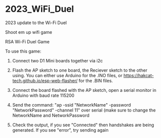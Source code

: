 # 2023_WiFi_Duel
2023 update to the Wi-Fi Duel

Shoot em up wifi game

RSA Wi-Fi Duel Game

To use this game:

1) Connect two D1 Mini boards together via i2c

2) Flash the AP sketch to one board, the Reciever sketch to the other using. You can either use Arduino for the .INO files, or https://hakcat-tech.github.io/esp-web-flasher/ for the .BIN files.

3) Connect the board flashed with the AP sketch, open a serial monitor in Arduino with baud rate 115200

4) Send the command: "ap -ssid "NetworkName" -password "NetworkPassword" -channel 11" over serial (make sure to change the NetworkName and NetworkPassword

5) Check the output, if you see "Connected" then handshakes are being generated. If you see "error", try sending again
